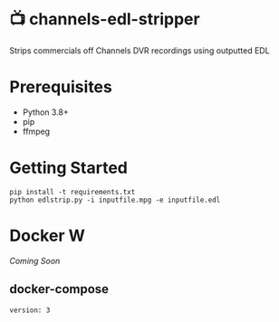 # 📺 channels-edl-stripper
Strips commercials off Channels DVR recordings using outputted EDL

# Prerequisites
- Python 3.8+
- pip
- ffmpeg


# Getting Started
```
pip install -t requirements.txt
python edlstrip.py -i inputfile.mpg -e inputfile.edl
```


# Docker W

_Coming Soon_

## docker-compose
```
version: 3
```